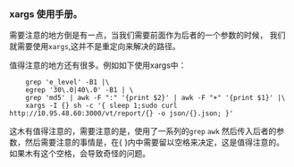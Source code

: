 ### xargs 使用手册。 
需要注意的地方倒是有一点，当我们需要前面作为后者的一个参数的时候，
我们就需要使用`xargs`,这并不是重定向来解决的路径。

值得注意的地方还有很多。例如如下使用xargs中： 
```shell 
    grep 'e_level' -B1 |\
    egrep '30\.0|40\.0' -B1 | \
    grep 'md5' | awk -F ":" '{print $2}' | awk -F "+" '{print $1}' |\
    xargs -I {} sh -c '{ sleep 1;sudo curl http://10.95.48.60:3000/vt/report/{} -o json/{}.json; }'
```
这木有值得注意的，需要注意的是，使用了一系列的`grep` `awk`
然后传入后者的参数，然后需要注意的事情是，在{ }内中需要留以空格来决定，这是值得注意的。
如果木有这个空格，会导致奇怪的问题。
